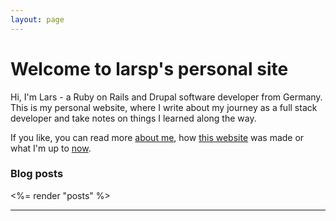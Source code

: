 ```yaml
---
layout: page
---
```


# Welcome to larsp's personal site

Hi, I'm Lars - a Ruby on Rails and Drupal software developer from Germany. This is my personal website, where I write about my journey as a full stack developer and take notes on things I learned along the way.

If you like, you can read more [about me](/about/), how [this website](/webtech/bridgetown/) was made or what I'm up to [now](/now/).

### Blog posts

<%= render "posts" %>

----

<a rel="me" href="https://ruby.social/@lape"><i class="fa-brands fa-mastodon"></i></a>&nbsp;&nbsp;&nbsp;[<i class="fa-brands fa-github"></i>](https://github.com/lape)&nbsp;&nbsp;&nbsp;[<i class="fa-solid fa-rss"></i>](https://larsp.dev/feed.xml)
